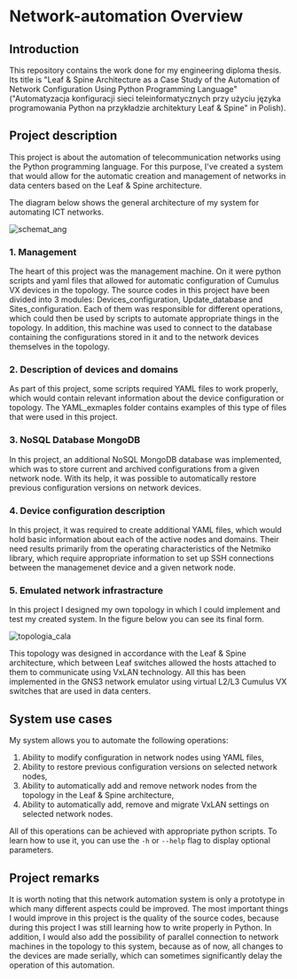 # Network-automation Overview

## Introduction

This repository contains the work done for my engineering diploma thesis. Its title is "Leaf & Spine Architecture as a Case Study of the Automation of Network Configuration Using Python Programming Language" ("Automatyzacja konfiguracji sieci teleinformatycznych przy użyciu języka programowania Python na przykładzie architektury Leaf & Spine" in Polish).

## Project description

This project is about the automation of telecommunication networks using the Python programming language. For this purpose, I've created a system that would allow for the automatic creation and management of networks in data centers based on the Leaf & Spine architecture.

The diagram below shows the general architecture of my system for automating ICT networks.

![schemat_ang](https://user-images.githubusercontent.com/32270817/230618742-416253c1-c2d6-4bdd-9ab8-1fe3f796e77e.PNG)


### 1. Management

The heart of this project was the management machine. On it were python scripts and yaml files that allowed for automatic configuration of Cumulus VX devices in the topology. 
The source codes in this project have been divided into 3 modules: Devices_configuration, Update_database and Sites_configuration. 
Each of them was responsible for different operations, which could then be used by scripts to automate appropriate things in the topology.
In addition, this machine was used to connect to the database containing the configurations stored in it and to the network devices themselves in the topology.


### 2. Description of devices and domains

As part of this project, some scripts required YAML files to work properly, which would contain relevant information about the device configuration or topology. 
The YAML_exmaples folder contains examples of this type of files that were used in this project.


### 3. NoSQL Database MongoDB

In this project, an additional NoSQL MongoDB database was implemented, which was to store current and archived configurations from a given network node. 
With its help, it was possible to automatically restore previous configuration versions on network devices.


### 4. Device configuration description

In this project, it was required to create additional YAML files, which would hold basic information about each of the active nodes and domains. 
Their need results primarily from the operating characteristics of the Netmiko library, which require appropriate information to set up SSH connections between the managemenet device and a given network node.


### 5. Emulated network infrastracture

In this project I designed my own topology in which I could implement and test my created system. 
In the figure below you can see its final form.

![topologia_cala](https://user-images.githubusercontent.com/32270817/230609993-b57adad1-f0fc-45f7-bd39-9a25fe0f5c8b.PNG)

This topology was designed in accordance with the Leaf & Spine architecture, which between Leaf switches allowed the hosts attached to them to communicate using VxLAN technology. 
All this has been implemented in the GNS3 network emulator using virtual L2/L3 Cumulus VX switches that are used in data centers.


## System use cases

My system allows you to automate the following operations:

1. Ability to modify configuration in network nodes using YAML files,
2. Ability to restore previous configuration versions on selected network nodes,
3. Ability to automatically add and remove network nodes from the topology in the Leaf & Spine architecture,
4. Ability to automatically add, remove and migrate VxLAN settings on selected network nodes.

All of this operations can be achieved with appropriate python scripts.
To learn how to use it, you can use the ``-h`` or ``--help`` flag to display optional parameters.


## Project remarks

It is worth noting that this network automation system is only a prototype in which many different aspects could be improved.
The most important things I would improve in this project is the quality of the source codes, because during this project I was still learning how to write properly in Python.
In addition, I would also add the possibility of parallel connection to network machines in the topology to this system, because as of now, all changes to the devices are made serially, which can sometimes significantly delay the operation of this automation.
